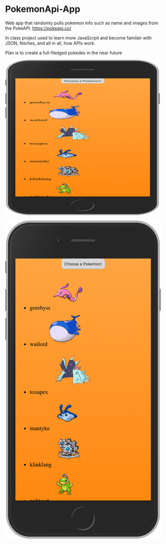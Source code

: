 # PokemonApi-App
Web app that randomly pulls pokemon info such as name and images from the PokeAPI. https://pokeapi.co/


In class project used to learn more JavaScrpit and become familair with JSON, fetches, and all in all, how APIs work.

Plan is to create a full-fledged pokedex in the near future 





<img src="/readme_images/pokemonapi.png" alt="Pokemon site pic" height="500" width="500">

![pokemonapi](/readme_images/pokemonapi.png)

